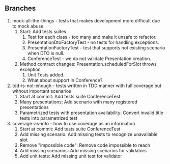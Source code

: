## Branches
1. mock-all-the-things - tests that makes development more difficult due to mock abuse.
   1. Start: Add tests suites
      1. Test for each class - too many and make it unsafe to refactor.
      2. PresentationDtoFactoryTest - no tests for handling exceptions.
      3. PresentationFactoryTest - test that supports not existing scenario when DTO is null.
      4. ConferenceTest - we do not validate Presentation creation.
   2. Method contract changes: Presentation.scheduledForSlot throws exception
      1. Unit Tests added.
      2. What about support in Conference?
2. tdd-is-not-enough - tests written in TDD manner with full coverage but without important scenarios
   1. Start at commit: Add tests suite ConferenceTest
   2. Many presentations: Add scenario with many registered presentations
   3. Parametrized tests with presentation availability: Convert invalid title tests into parametrized test 
3. coverage-as-info - how to use coverage as an information
   1. Start at commit: Add tests suite ConferenceTest
   2. Add missing scenario: Add missing tests to recognize unavailable slot
   3. Remove "impossible code": Remove code impossible to reach
   4. Add missing scenarios: Add missing scenarios for validators
   5. Add unit tests: Add missing unit test for validator